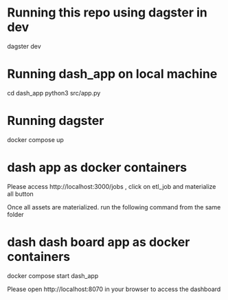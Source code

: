# Running this repo using dagster in dev
dagster dev

# Running dash_app on local machine 
cd dash_app
python3 src/app.py

# Running dagster 
docker compose up

# dash app as docker containers
Please access http://localhost:3000/jobs , click on etl_job and materialize all button

Once all assets are materialized. run the following command from the same folder

# dash dash board app as docker containers
docker compose start dash_app 

Please open http://localhost:8070 in your browser to access the dashboard
